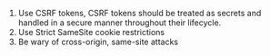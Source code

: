 1. Use CSRF tokens, CSRF tokens should be treated as secrets and handled in a secure manner throughout their lifecycle. 
2. Use Strict SameSite cookie restrictions
3. Be wary of cross-origin, same-site attacks
